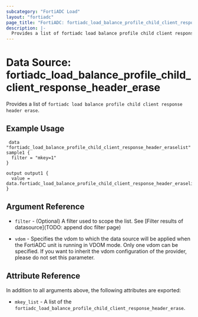 ```yaml
---
subcategory: "FortiADC Load"
layout: "fortiadc"
page_title: "FortiADC: fortiadc_load_balance_profile_child_client_response_header_erase"
description: |-
  Provides a list of fortiadc load balance profile child client response header erase
---
```


# Data Source: fortiadc_load_balance_profile_child_client_response_header_erase
Provides a list of `fortiadc load balance profile child client response header erase`.

## Example Usage

```hcl
 data "fortiadc_load_balance_profile_child_client_response_header_eraselist" sample1 {
  filter = "mkey=1"
}

output output1 {
  value = data.fortiadc_load_balance_profile_child_client_response_header_eraselist.sample1.mkey_list
}
```

## Argument Reference

* `filter` - (Optional) A filter used to scope the list. See [Filter results of datasource](TODO: append doc filter page)

* `vdom` - Specifies the vdom to which the data source will be applied when the FortiADC unit is running in VDOM mode. Only one vdom can be specified. If you want to inherit the vdom configuration of the provider, please do not set this parameter.

## Attribute Reference

In addition to all arguments above, the following attributes are exported:

* `mkey_list` -  A list of the `fortiadc_load_balance_profile_child_client_response_header_erase`.

